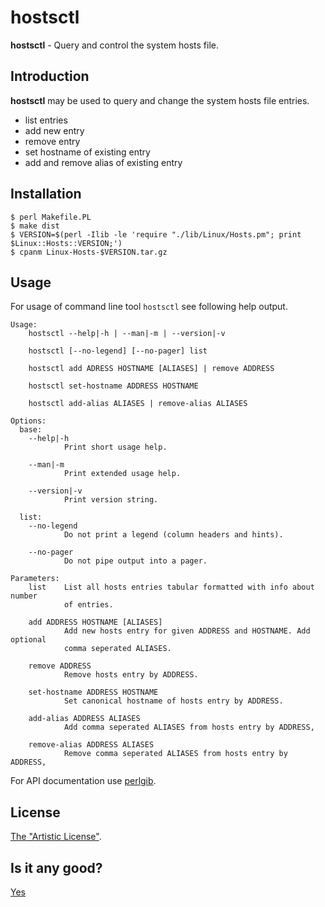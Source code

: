 # hostsctl

**hostsctl** - Query and control the system hosts file.

## Introduction

**hostsctl** may be used to query and change the system hosts file entries.

* list entries
* add new entry
* remove entry
* set hostname of existing entry
* add and remove alias of existing entry

## Installation

    $ perl Makefile.PL
    $ make dist
    $ VERSION=$(perl -Ilib -le 'require "./lib/Linux/Hosts.pm"; print $Linux::Hosts::VERSION;')
    $ cpanm Linux-Hosts-$VERSION.tar.gz

## Usage

For usage of command line tool `hostsctl` see following help output.

    Usage:
        hostsctl --help|-h | --man|-m | --version|-v

        hostsctl [--no-legend] [--no-pager] list

        hostsctl add ADRESS HOSTNAME [ALIASES] | remove ADDRESS

        hostsctl set-hostname ADDRESS HOSTNAME

        hostsctl add-alias ALIASES | remove-alias ALIASES

    Options:
      base:
        --help|-h
                Print short usage help.

        --man|-m
                Print extended usage help.

        --version|-v
                Print version string.

      list:
        --no-legend
                Do not print a legend (column headers and hints).

        --no-pager
                Do not pipe output into a pager.

    Parameters:
        list    List all hosts entries tabular formatted with info about number
                of entries.

        add ADDRESS HOSTNAME [ALIASES]
                Add new hosts entry for given ADDRESS and HOSTNAME. Add optional
                comma seperated ALIASES.

        remove ADDRESS
                Remove hosts entry by ADDRESS.

        set-hostname ADDRESS HOSTNAME
                Set canonical hostname of hosts entry by ADDRESS.

        add-alias ADDRESS ALIASES
                Add comma seperated ALIASES from hosts entry by ADDRESS,

        remove-alias ADDRESS ALIASES
                Remove comma seperated ALIASES from hosts entry by ADDRESS,

For API documentation use [perlgib](https://github.com/tschaefer/perl-gib).

## License

[The "Artistic License"](http://dev.perl.org/licenses/artistic.html).

## Is it any good?

[Yes](https://news.ycombinator.com/item?id=3067434)
